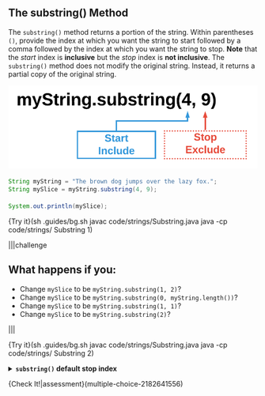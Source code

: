 ## The substring() Method

The `substring()` method returns a portion of the string. Within parentheses `()`, provide the index at which you want the string to start followed by a comma followed by the index at which you want the string to stop. **Note** that the *start* index is **inclusive** but the *stop* index is **not inclusive**. The `substring()` method does not modify the original string. Instead, it returns a partial copy of the original string.

![.guides/img/StringSubstring](.guides/img/StringSubstring.png)

```java
String myString = "The brown dog jumps over the lazy fox.";
String mySlice = myString.substring(4, 9);

System.out.println(mySlice);
```

{Try it}(sh .guides/bg.sh javac code/strings/Substring.java java -cp code/strings/ Substring 1)

|||challenge
## What happens if you:
* Change `mySlice` to be `myString.substring(1, 2)`?
* Change `mySlice` to be `myString.substring(0, myString.length())`?
* Change `mySlice` to be `myString.substring(1, 1)`?
* Change `mySlice` to be `myString.substring(2)`?

|||

{Try it}(sh .guides/bg.sh javac code/strings/Substring.java java -cp code/strings/ Substring 2)

<details>
  <summary><strong><code>substring()</code> default stop index</strong></summary>
  If only one index number is present, such as <code>myString.substring(2)</code>, Java will force the start index to that index number and the end index number will be the index of the last character of the string + 1. Essentially, <code>myString.substring(2)</code> will become <code>myString.substring(2, myString.length())</code> which is also the same as <code>myString.substring(2, 38)</code>.
</details>

{Check It!|assessment}(multiple-choice-2182641556)
